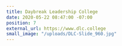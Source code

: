 ```yaml
---
title: Daybreak Leadership College
date: 2020-05-22 08:47:00 -07:00
position: 7
external_url: https://www.dlc.college
small_image: "/uploads/DLC-Slide_960.jpg"
---
```


